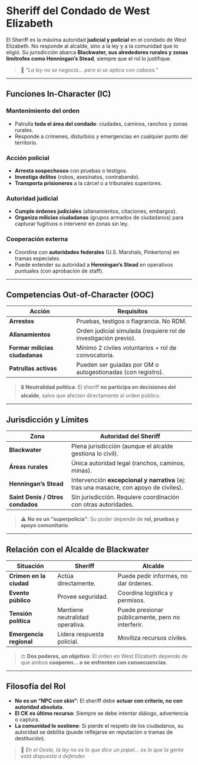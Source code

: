 # Sheriff del Condado de West Elizabeth

El Sheriff es la máxima autoridad **judicial y policial** en el condado de West Elizabeth. No responde al alcalde, sino a la ley y a la comunidad que lo eligió. Su jurisdicción abarca **Blackwater, sus alrededores rurales y zonas limítrofes como Henningan’s Stead**, siempre que el rol lo justifique.

> 🤠 *"La ley no se negocia… pero sí se aplica con cabeza."*

---

## Funciones In-Character (IC)

### Mantenimiento del orden
- Patrulla **toda el área del condado**: ciudades, caminos, ranchos y zonas rurales.
- Responde a crímenes, disturbios y emergencias en cualquier punto del territorio.

### Acción policial
- **Arresta sospechosos** con pruebas o testigos.
- **Investiga delitos** (robos, asesinatos, contrabando).
- **Transporta prisioneros** a la cárcel o a tribunales superiores.

### Autoridad judicial
- **Cumple órdenes judiciales** (allanamientos, citaciones, embargos).
- **Organiza milicias ciudadanas** (grupos armados de ciudadanos) para capturar fugitivos o intervenir en zonas sin ley.

### Cooperación externa
- Coordina con **autoridades federales** (U.S. Marshals, Pinkertons) en tramas especiales.
- Puede extender su autoridad a **Henningan’s Stead** en operativos puntuales (con aprobación de staff).

---

## Competencias Out-of-Character (OOC)

| Acción | Requisitos |
|-------|-----------|
| **Arrestos** | Pruebas, testigos o flagrancia. No RDM. |
| **Allanamientos** | Orden judicial simulada (requiere rol de investigación previo). |
| **Formar milicias ciudadanas** | Mínimo 2 civiles voluntarios + rol de convocatoria. |
| **Patrullas activas** | Pueden ser guiadas por GM o autogestionadas (con registro). |

> 🔒 **Neutralidad política**: El sheriff **no participa en decisiones del alcalde**, salvo que afecten directamente al orden público.

---

## Jurisdicción y Límites

| Zona | Autoridad del Sheriff |
|------|------------------------|
| **Blackwater** | Plena jurisdicción (aunque el alcalde gestiona lo civil). |
| **Áreas rurales** | Única autoridad legal (ranchos, caminos, minas). |
| **Henningan’s Stead** | Intervención **excepcional y narrativa** (ej: tras una masacre, con apoyo de civiles). |
| **Saint Denis / Otros condados** | Sin jurisdicción. Requiere coordinación con otras autoridades. |

> ⚠️ **No es un “superpolicía”**: Su poder depende de **rol, pruebas y apoyo comunitario**.

---

## Relación con el Alcalde de Blackwater

| Situación | Sheriff | Alcalde |
|----------|--------|--------|
| **Crimen en la ciudad** | Actúa directamente. | Puede pedir informes, no dar órdenes. |
| **Evento público** | Provee seguridad. | Coordina logística y permisos. |
| **Tensión política** | Mantiene neutralidad operativa. | Puede presionar públicamente, pero no interferir. |
| **Emergencia regional** | Lidera respuesta policial. | Moviliza recursos civiles. |

> ⚖️ **Dos poderes, un objetivo**: El orden en West Elizabeth depende de que ambos **cooperen… o se enfrenten con consecuencias**.

---

## Filosofía del Rol

- **No es un “NPC con skin”**: El sheriff debe **actuar con criterio, no con autoridad absoluta**.
- **El CK es último recurso**: Siempre se debe intentar diálogo, advertencia o captura.
- **La comunidad lo sostiene**: Si pierde el respeto de los ciudadanos, su autoridad se debilita (puede reflejarse en reputación o tramas de destitución).

> 🌄 *En el Oeste, la ley no es lo que dice un papel… es lo que la gente está dispuesta a defender.*